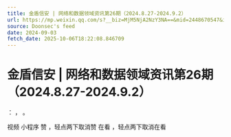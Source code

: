 ```yaml
---
title: 金盾信安 | 网络和数据领域资讯第26期（2024.8.27-2024.9.2）
url: https://mp.weixin.qq.com/s?__biz=MjM5NjA2NzY3NA==&mid=2448670547&idx=1&sn=ab3d0ce94f54096d0c098949956df524
source: Doonsec's feed
date: 2024-09-03
fetch_date: 2025-10-06T18:22:08.846709
---
```


# 金盾信安 | 网络和数据领域资讯第26期（2024.8.27-2024.9.2）

：
，
。

视频
小程序
赞
，轻点两下取消赞
在看
，轻点两下取消在看